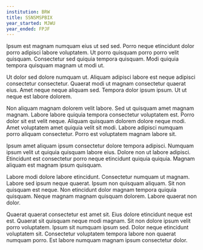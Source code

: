 ```yaml
---
institution: BRW
title: SSNSMSPBIX
year_started: MJWU
year_ended: FPJF
---
```


Ipsum est magnam numquam eius ut sed sed. Porro neque etincidunt dolor porro adipisci labore voluptatem. Ut porro quisquam porro porro velit quisquam. Consectetur sed quiquia tempora quisquam. Modi quiquia tempora quisquam magnam ut modi ut.

Ut dolor sed dolore numquam ut. Aliquam adipisci labore est neque adipisci consectetur consectetur. Quaerat modi ut magnam consectetur quaerat eius. Amet neque neque aliquam sed. Tempora dolor ipsum ipsum. Ut ut neque est labore dolorem.

Non aliquam magnam dolorem velit labore. Sed ut quisquam amet magnam magnam. Labore labore quiquia tempora consectetur voluptatem est. Porro dolor sit est velit neque. Aliquam quisquam dolorem dolore neque modi. Amet voluptatem amet quiquia velit sit modi. Labore adipisci numquam porro aliquam consectetur. Porro est voluptatem magnam labore sit.

Ipsum amet aliquam ipsum consectetur dolore tempora adipisci. Numquam ipsum velit ut quiquia quisquam labore eius. Dolore non ut labore adipisci. Etincidunt est consectetur porro neque etincidunt quiquia quiquia. Magnam aliquam est magnam ipsum quisquam.

Labore modi dolore labore etincidunt. Consectetur numquam ut magnam. Labore sed ipsum neque quaerat. Ipsum non quisquam aliquam. Sit non quisquam est neque. Non etincidunt dolor magnam tempora quiquia quisquam. Neque magnam magnam quisquam dolorem. Labore quaerat non dolor.

Quaerat quaerat consectetur est amet sit. Eius dolore etincidunt neque est est. Quaerat sit quisquam neque modi magnam. Sit non dolore ipsum velit porro voluptatem. Ipsum sit numquam ipsum sed. Dolor neque etincidunt voluptatem sit. Consectetur voluptatem tempora labore non quaerat numquam porro. Est labore numquam magnam ipsum consectetur dolor.
    